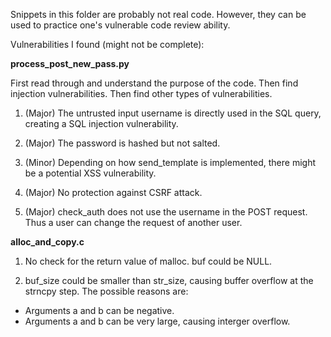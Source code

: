 Snippets in this folder are probably not real code. 
However, they can be used to practice one's vulnerable code review ability.

Vulnerabilities I found (might not be complete):

**process_post_new_pass.py**

First read through and understand the purpose of the code. Then find injection
vulnerabilities. Then find other types of vulnerabilities.

1. (Major) The untrusted input username is directly used in the SQL query, creating
a SQL injection vulnerability.

2. (Major) The password is hashed but not salted. 

3. (Minor) Depending on how send_template is implemented, there might be a potential
XSS vulnerability.

4. (Major) No protection against CSRF attack.

5. (Major) check_auth does not use the username in the POST request.
Thus a user can change the request of another user.

**alloc_and_copy.c**

1. No check for the return value of malloc. buf could be NULL.

2. buf_size could be smaller than str_size, causing buffer overflow
at the strncpy step. The possible reasons are:
  * Arguments a and b can be negative.
  * Arguments a and b can be very large, causing interger overflow.

